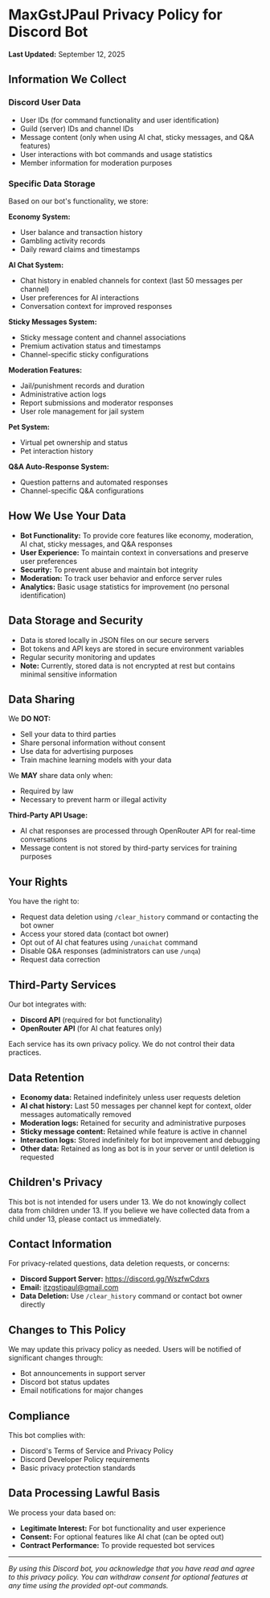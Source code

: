 
# MaxGstJPaul Privacy Policy for Discord Bot

**Last Updated:** September 12, 2025

## Information We Collect

### Discord User Data
- User IDs (for command functionality and user identification)
- Guild (server) IDs and channel IDs
- Message content (only when using AI chat, sticky messages, and Q&A features)
- User interactions with bot commands and usage statistics
- Member information for moderation purposes

### Specific Data Storage
Based on our bot's functionality, we store:

**Economy System:**
- User balance and transaction history
- Gambling activity records
- Daily reward claims and timestamps

**AI Chat System:**
- Chat history in enabled channels for context (last 50 messages per channel)
- User preferences for AI interactions
- Conversation context for improved responses

**Sticky Messages System:**
- Sticky message content and channel associations
- Premium activation status and timestamps
- Channel-specific sticky configurations

**Moderation Features:**
- Jail/punishment records and duration
- Administrative action logs
- Report submissions and moderator responses
- User role management for jail system

**Pet System:**
- Virtual pet ownership and status
- Pet interaction history

**Q&A Auto-Response System:**
- Question patterns and automated responses
- Channel-specific Q&A configurations

## How We Use Your Data

- **Bot Functionality:** To provide core features like economy, moderation, AI chat, sticky messages, and Q&A responses
- **User Experience:** To maintain context in conversations and preserve user preferences
- **Security:** To prevent abuse and maintain bot integrity
- **Moderation:** To track user behavior and enforce server rules
- **Analytics:** Basic usage statistics for improvement (no personal identification)

## Data Storage and Security

- Data is stored locally in JSON files on our secure servers
- Bot tokens and API keys are stored in secure environment variables
- Regular security monitoring and updates
- **Note:** Currently, stored data is not encrypted at rest but contains minimal sensitive information

## Data Sharing

We **DO NOT:**
- Sell your data to third parties
- Share personal information without consent
- Use data for advertising purposes
- Train machine learning models with your data

We **MAY** share data only when:
- Required by law
- Necessary to prevent harm or illegal activity

**Third-Party API Usage:**
- AI chat responses are processed through OpenRouter API for real-time conversations
- Message content is not stored by third-party services for training purposes

## Your Rights

You have the right to:
- Request data deletion using `/clear_history` command or contacting the bot owner
- Access your stored data (contact bot owner)
- Opt out of AI chat features using `/unaichat` command
- Disable Q&A responses (administrators can use `/unqa`)
- Request data correction

## Third-Party Services

Our bot integrates with:
- **Discord API** (required for bot functionality)
- **OpenRouter API** (for AI chat features only)

Each service has its own privacy policy. We do not control their data practices.

## Data Retention

- **Economy data:** Retained indefinitely unless user requests deletion
- **AI chat history:** Last 50 messages per channel kept for context, older messages automatically removed
- **Moderation logs:** Retained for security and administrative purposes
- **Sticky message content:** Retained while feature is active in channel
- **Interaction logs:** Stored indefinitely for bot improvement and debugging
- **Other data:** Retained as long as bot is in your server or until deletion is requested

## Children's Privacy

This bot is not intended for users under 13. We do not knowingly collect data from children under 13. If you believe we have collected data from a child under 13, please contact us immediately.

## Contact Information

For privacy-related questions, data deletion requests, or concerns:
- **Discord Support Server:** https://discord.gg/WszfwCdxrs
- **Email:** itzgstjpaul@gmail.com
- **Data Deletion:** Use `/clear_history` command or contact bot owner directly

## Changes to This Policy

We may update this privacy policy as needed. Users will be notified of significant changes through:
- Bot announcements in support server
- Discord bot status updates
- Email notifications for major changes

## Compliance

This bot complies with:
- Discord's Terms of Service and Privacy Policy
- Discord Developer Policy requirements
- Basic privacy protection standards

## Data Processing Lawful Basis

We process your data based on:
- **Legitimate Interest:** For bot functionality and user experience
- **Consent:** For optional features like AI chat (can be opted out)
- **Contract Performance:** To provide requested bot services

---

*By using this Discord bot, you acknowledge that you have read and agree to this privacy policy. You can withdraw consent for optional features at any time using the provided opt-out commands.*
